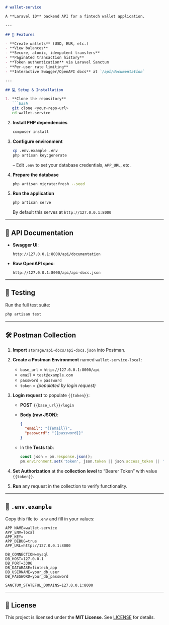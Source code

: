 ````markdown
# wallet-service

A **Laravel 10** backend API for a fintech wallet application.

---

## 🚀 Features

- **Create wallets** (USD, EUR, etc.)  
- **View balances**  
- **Secure, atomic, idempotent transfers**  
- **Paginated transaction history**  
- **Token authentication** via Laravel Sanctum  
- **Per-user rate limiting**  
- **Interactive Swagger/OpenAPI docs** at `/api/documentation`

---

## 💻 Setup & Installation

1. **Clone the repository**  
   ```bash
   git clone <your-repo-url>
   cd wallet-service
````

2. **Install PHP dependencies**

   ```bash
   composer install
   ```

3. **Configure environment**

   ```bash
   cp .env.example .env
   php artisan key:generate
   ```

   – Edit `.env` to set your database credentials, `APP_URL`, etc.

4. **Prepare the database**

   ```bash
   php artisan migrate:fresh --seed
   ```

5. **Run the application**

   ```bash
   php artisan serve
   ```

   By default this serves at `http://127.0.0.1:8000`

---

## 📄 API Documentation

* **Swagger UI**:

  ```
  http://127.0.0.1:8000/api/documentation
  ```

* **Raw OpenAPI spec**:

  ```
  http://127.0.0.1:8000/api/api-docs.json
  ```

---

## 🧪 Testing

Run the full test suite:

```bash
php artisan test
```

---

## 🛠️ Postman Collection

1. **Import** `storage/api-docs/api-docs.json` into Postman.

2. **Create a Postman Environment** named `wallet-service-local`:

   * `base_url` = `http://127.0.0.1:8000/api`
   * `email`    = `test@example.com`
   * `password` = `password`
   * `token`    = *(populated by login request)*

3. **Login request** to populate `{{token}}`:

   * **POST** `{{base_url}}/login`
   * **Body (raw JSON)**:

     ```json
     {
       "email": "{{email}}",
       "password": "{{password}}"
     }
     ```
   * In the **Tests** tab:

     ```js
     const json = pm.response.json();
     pm.environment.set('token', json.token || json.access_token || '');
     ```

4. **Set Authorization** at the **collection level** to “Bearer Token” with value `{{token}}`.

5. **Run** any request in the collection to verify functionality.

---

## 🔑 `.env.example`

Copy this file to `.env` and fill in your values:

```dotenv
APP_NAME=wallet-service
APP_ENV=local
APP_KEY=
APP_DEBUG=true
APP_URL=http://127.0.0.1:8000

DB_CONNECTION=mysql
DB_HOST=127.0.0.1
DB_PORT=3306
DB_DATABASE=fintech_app
DB_USERNAME=your_db_user
DB_PASSWORD=your_db_password

SANCTUM_STATEFUL_DOMAINS=127.0.0.1:8000
```

---

## 📄 License

This project is licensed under the **MIT License**.
See [LICENSE](LICENSE) for details.

```
```
